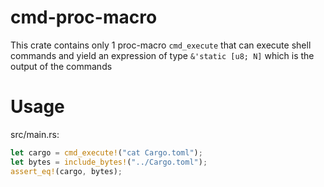 # cmd-proc-macro

This crate contains only 1 proc-macro `cmd_execute` that can execute shell commands and yield an expression of type `&'static [u8; N]` which is the output of the commands

# Usage

src/main.rs:

```rust
let cargo = cmd_execute!("cat Cargo.toml");
let bytes = include_bytes!("../Cargo.toml");
assert_eq!(cargo, bytes);
```

